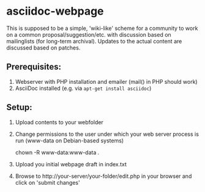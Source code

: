 asciidoc-webpage
================

This is supposed to be a simple, 'wiki-like' scheme for a community to work on a common proposal/suggestion/etc. with discussion based on mailinglists (for long-term archival). Updates to the actual content are discussed based on patches.

Prerequisites:
--------------

1. Webserver with PHP installation and emailer (mail() in PHP should work)
2. AsciiDoc installed (e.g. via `apt-get install asciidoc`)

Setup:
--------------

1. Upload contents to your webfolder
2. Change permissions to the user under which your web server process is run (www-data on Debian-based systems)

    chown -R www-data:www-data *.*

3. Upload you initial webpage draft in index.txt
4. Browse to http://your-server/your-folder/edit.php in your browser and click on 'submit changes'

